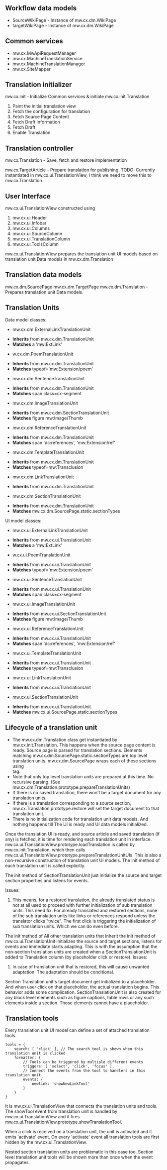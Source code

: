 Workflow data models
---------------------
* SourceWikiPage - Instance of mw.cx.dm.WikiPage
* targetWikiPage - Instance of mw.cx.dm.WikiPage

Common services
---------------------
* mw.cx.MwApiRequestManager
* mw.cx.MachineTranslationService
* mw.cx.MachineTranslationManager
* mw.cx.SiteMapper

Translation initializer
------------------------
mw.cx.init - Initialize Common services & initiate mw.cx.init.Translation

1. Paint the initial translation view
2. Fetch the configuration for translation
3. Fetch Source Page Content
4. Fetch Draft Information
5. Fetch Draft
6. Enable Translation

Translation controller
------------------------
mw.cx.Translation - Save, fetch and restore implementation

mw.cx.TargetArticle - Prepare translation for publishing.
TODO: Currently instantiated in mw.cx.ui.TranslationView, I think we need to move this to mw.cx.Translation

User Interface
--------------
mw.cx.ui.TranslationView constructed using
1. mw.cx.ui.Header
 1. mw.cx.ui.Infobar
2. mw.cx.ui.Columns
 1. mw.cx.ui.SourceColumn
 2. mw.cx.ui.TranslationColumn
 3. mw.cx.ui.ToolsColumn

mw.cx.ui.TranslationView prepares the translation unit UI models based on translation unit Data models in mw.cx.dm.Translation

Translation data models
-----------------------
mw.cx.dm.SourcePage
mw.cx.dm.TargetPage
mw.cx.dm.Translation - Prepares translation unit Data models.

Translation Units
-----------------
Data model classes:

* mw.cx.dm.ExternalLinkTranslationUnit
 - **Inherits** from mw.cx.dm.TranslationUnit
 - **Matches** a 'mw:ExtLink'
* w.cx.dm.PoemTranslationUnit
 - **Inherits** from mw.cx.dm.TranslationUnit
 - **Matches** typeof='mw:Extension/poem'
* mw.cx.dm.SentenceTranslationUnit
 - **Inherits** from mw.cx.dm.TranslationUnit
 - **Matches** span class=cx-segment
* mw.cx.dm.ImageTranslationUnit
 - **Inherits** from mw.cx.dm.SectionTranslationUnit
 - **Matches** figure mw:Image/Thumb
* mw.cx.dm.ReferenceTranslationUnit
 - **Inherits** from mw.cx.dm.TranslationUnit
 - **Matches** span 'dc:references', 'mw:Extension/ref'
* mw.cx.dm.TemplateTranslationUnit
 - **Inherits** from mw.cx.dm.TranslationUnit
 - **Matches** typeof=mw:Transclusion
* mw.cx.dm.LinkTranslationUnit
 - **Inherits** from mw.cx.dm.TranslationUnit
* mw.cx.dm.SectionTranslationUnit
 - **Inherits** from mw.cx.dm.TranslationUnit
 - **Matches** mw.cx.dm.SourcePage.static.sectionTypes

UI model classes:

* mw.cx.ui.ExternalLinkTranslationUnit
 - **Inherits** from mw.cx.ui.TranslationUnit
 - **Matches** a 'mw:ExtLink'
* w.cx.ui.PoemTranslationUnit
 - **Inherits** from mw.cx.ui.TranslationUnit
 - **Matches** typeof='mw:Extension/poem'
* mw.cx.ui.SentenceTranslationUnit
 - **Inherits** from mw.cx.ui.TranslationUnit
 - **Matches** span class=cx-segment
* mw.cx.ui.ImageTranslationUnit
 - **Inherits** from mw.cx.ui.SectionTranslationUnit
 - **Matches** figure mw:Image/Thumb
* mw.cx.ui.ReferenceTranslationUnit
 - **Inherits** from mw.cx.ui.TranslationUnit
 - **Matches** span 'dc:references', 'mw:Extension/ref'
* mw.cx.ui.TemplateTranslationUnit
 - **Inherits** from mw.cx.ui.TranslationUnit
 - **Matches** typeof=mw:Transclusion
* mw.cx.ui.LinkTranslationUnit
 - **Inherits** from mw.cx.ui.TranslationUnit
* mw.cx.ui.SectionTranslationUnit
 - **Inherits** from mw.cx.ui.TranslationUnit
 - **Matches** mw.cx.ui.SourcePage.static.sectionTypes

Lifecycle of a translation unit
------------------------------
* The mw.cx.dm.Translation class get instantiated by mw.cx.init.Translation. This happens when the source page content is ready. Source page is parsed for translation sections. Elements matching mw.cx.dm.SourcePage.static.sectionTypes are top level translation units. mw.cx.dm.SourcePage wraps each of these sections using <section> tag.
* Note that only top level translation units are prepared at this time. No recursive parsing. (See mw.cx.dm.Translation.prototype.prepareTranslationUnits)
* If there is no saved translation, there won't be a target document for any translation units.
* If there is a translation corresponding to a source section, mw.cx.Translation.prototype.restore will set the target document to that translation unit.
* There is no initialization code for translation unit data models. And nothing happens till The UI is ready and UI data models initialized.

Once the translation UI is ready, and source article and saved translation (if any) is fetched, it is time for rendering each translation unit in interface. mw.cx.ui.TranslationView.prototype.loadTranslation is called by mw.cx.init.Translation, which then calls mw.cx.ui.TranslationView.prototype.prepareTranslationUnitUIs. This is also a non-recursive construction of translation unit UI models. The init method of each translation unit is called explicitly.

The init method of SectionTranslationUnit just initialize the source and target section properties and listens for events.

Issues:
1. This means, for a restored translation, the already translated status is not at all used to proceed with further initialization of sub translation units. This need fix. For already translated and restored sections, none of the sub translation units like links or references respond unless the translator clicks "twice". The first click is triggering the initialization of sub translation units. Which we can do even before.

The init method of All other translation units that inherit the init method of mw.cx.ui.TranslationUnit initializes the source and target sections, listens for events and immediate starts adapting. This is with the assumption that the non-section translation units are created when a SectionTranslationUnit is added to Translation column (by placeholder click or restore).
Issues:
1. In case of translation unit that is restored, this will cause unwanted adaptation. The adaptation should be conditional.

Section Translation unit's target document get initialized to a placeholder. And when user click on that placeholder, the actual translation begins. This behavior adds some complication. SectionTranslationUnit is also created for any block level elements such as figure captions, table rows or any such elements inside a section. Those elements cannot have a placeholder.

Translation tools
-----------------
Every translation unit UI model can define a set of attached translation tools.
```
tools = {
    search: [ 'click' ], // The search tool is shown when this translation unit is clicked
    formatter: {
        // Tools can be triggered by multiple different events
        triggers: [ 'select', 'click', 'focus' ],
        // Connect the events from the tool to handlers in this translation unit.
        events: {
            newlink: 'showNewLinkTool'
        }
    }
}
```

It is mw.cx.ui.TranslationView that connects the translation units and tools. The showTool event from translation unit is handled by mw.cx.ui.TranslationView and it fires mw.cx.ui.TranslationView.prototype.showTranslationTool.

When a click is received on a translation unit, the unit is activated and it emits 'activate' event. On every 'activate' event all translation tools are first hidden by the mw.cx.ui.TranslationView.

Nested section translation units are problematic in this case too. Section level translation unit tools will be shown more than once when the event propagates.
